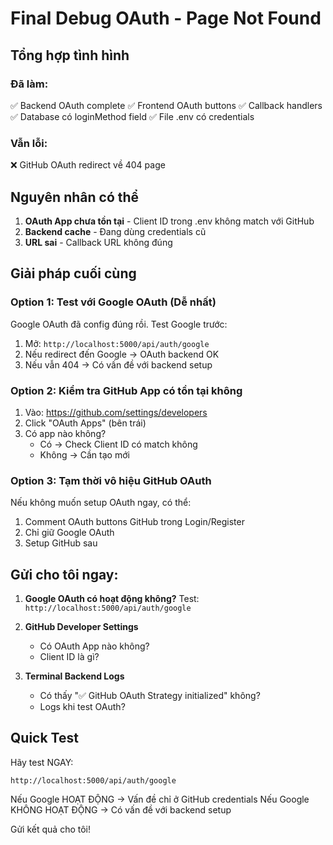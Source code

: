 # Final Debug OAuth - Page Not Found

## Tổng hợp tình hình

### Đã làm:
✅ Backend OAuth complete
✅ Frontend OAuth buttons
✅ Callback handlers
✅ Database có loginMethod field
✅ File .env có credentials

### Vẫn lỗi:
❌ GitHub OAuth redirect về 404 page

## Nguyên nhân có thể

1. **OAuth App chưa tồn tại** - Client ID trong .env không match với GitHub
2. **Backend cache** - Đang dùng credentials cũ
3. **URL sai** - Callback URL không đúng

## Giải pháp cuối cùng

### Option 1: Test với Google OAuth (Dễ nhất)

Google OAuth đã config đúng rồi. Test Google trước:

1. Mở: `http://localhost:5000/api/auth/google`
2. Nếu redirect đến Google → OAuth backend OK
3. Nếu vẫn 404 → Có vấn đề với backend setup

### Option 2: Kiểm tra GitHub App có tồn tại không

1. Vào: https://github.com/settings/developers
2. Click "OAuth Apps" (bên trái)
3. Có app nào không?
   - Có → Check Client ID có match không
   - Không → Cần tạo mới

### Option 3: Tạm thời vô hiệu GitHub OAuth

Nếu không muốn setup OAuth ngay, có thể:
1. Comment OAuth buttons GitHub trong Login/Register
2. Chỉ giữ Google OAuth
3. Setup GitHub sau

## Gửi cho tôi ngay:

1. **Google OAuth có hoạt động không?**
   Test: `http://localhost:5000/api/auth/google`

2. **GitHub Developer Settings**
   - Có OAuth App nào không?
   - Client ID là gì?

3. **Terminal Backend Logs**
   - Có thấy "✅ GitHub OAuth Strategy initialized" không?
   - Logs khi test OAuth?

## Quick Test

Hãy test NGAY:
```
http://localhost:5000/api/auth/google
```

Nếu Google HOẠT ĐỘNG → Vấn đề chỉ ở GitHub credentials
Nếu Google KHÔNG HOẠT ĐỘNG → Có vấn đề với backend setup

Gửi kết quả cho tôi!

